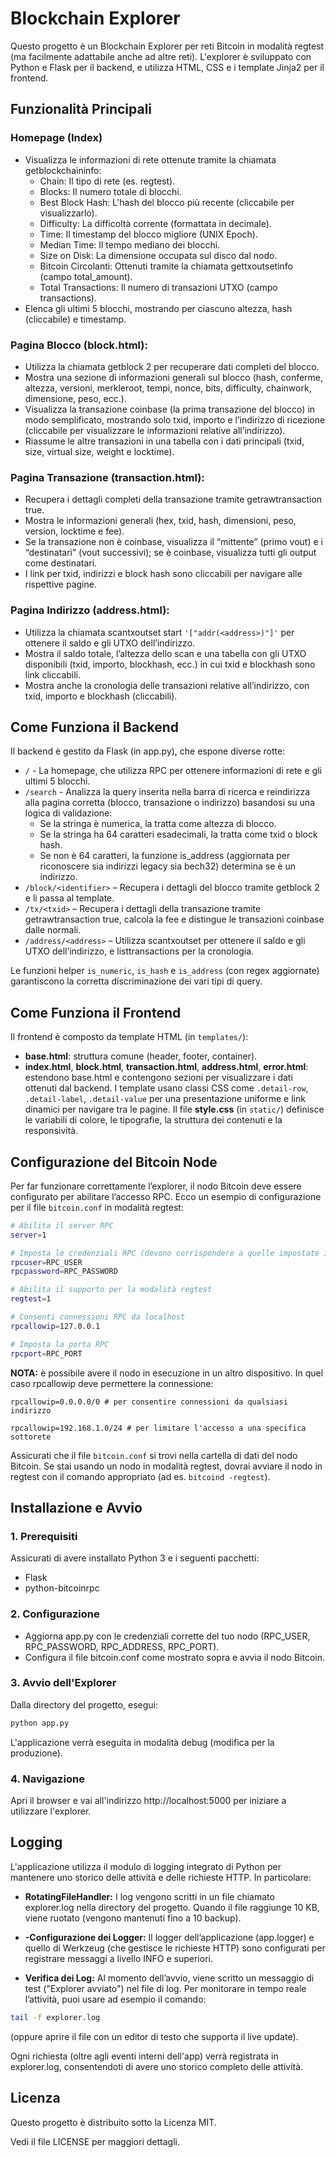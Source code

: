 # Blockchain Explorer
Questo progetto è un Blockchain Explorer per reti Bitcoin in modalità regtest (ma facilmente adattabile anche ad altre reti). L'explorer è sviluppato con Python e Flask per il backend, e utilizza HTML, CSS e i template Jinja2 per il frontend.

## Funzionalità Principali

### Homepage (Index)

- Visualizza le informazioni di rete ottenute tramite la chiamata getblockchaininfo:
    - Chain: Il tipo di rete (es. regtest).
    - Blocks: Il numero totale di blocchi.
    - Best Block Hash: L'hash del blocco più recente (cliccabile per visualizzarlo).
    - Difficulty: La difficoltà corrente (formattata in decimale).
    - Time: Il timestamp del blocco migliore (UNIX Epoch).
    - Median Time: Il tempo mediano dei blocchi.
    - Size on Disk: La dimensione occupata sul disco dal nodo.
    - Bitcoin Circolanti: Ottenuti tramite la chiamata gettxoutsetinfo (campo total_amount).
    - Total Transactions: Il numero di transazioni UTXO (campo transactions).
- Elenca gli ultimi 5 blocchi, mostrando per ciascuno altezza, hash (cliccabile) e timestamp.

### Pagina Blocco (block.html):

- Utilizza la chiamata getblock <hash> 2 per recuperare dati completi del blocco.
- Mostra una sezione di informazioni generali sul blocco (hash, conferme, altezza, versioni, merkleroot, tempi, nonce, bits, difficulty, chainwork, dimensione, peso, ecc.).
- Visualizza la transazione coinbase (la prima transazione del blocco) in modo semplificato, mostrando solo txid, importo e l’indirizzo di ricezione (cliccabile per visualizzare le informazioni relative all’indirizzo).
- Riassume le altre transazioni in una tabella con i dati principali (txid, size, virtual size, weight e locktime).

### Pagina Transazione (transaction.html):

- Recupera i dettagli completi della transazione tramite getrawtransaction <txid> true.
- Mostra le informazioni generali (hex, txid, hash, dimensioni, peso, version, locktime e fee).
- Se la transazione non è coinbase, visualizza il “mittente” (primo vout) e i “destinatari” (vout successivi); se è coinbase, visualizza tutti gli output come destinatari.
- I link per txid, indirizzi e block hash sono cliccabili per navigare alle rispettive pagine.

### Pagina Indirizzo (address.html):

- Utilizza la chiamata scantxoutset start ```'["addr(<address>)"]'``` per ottenere il saldo e gli UTXO dell’indirizzo.
- Mostra il saldo totale, l’altezza dello scan e una tabella con gli UTXO disponibili (txid, importo, blockhash, ecc.) in cui txid e blockhash sono link cliccabili.
- Mostra anche la cronologia delle transazioni relative all’indirizzo, con txid, importo e blockhash (cliccabili).

## Come Funziona il Backend
Il backend è gestito da Flask (in app.py), che espone diverse rotte:

- ```/``` - La homepage, che utilizza RPC per ottenere informazioni di rete e gli ultimi 5 blocchi.
- ```/search``` - Analizza la query inserita nella barra di ricerca e reindirizza alla pagina corretta (blocco, transazione o indirizzo) basandosi su una logica di validazione:
    - Se la stringa è numerica, la tratta come altezza di blocco.
    - Se la stringa ha 64 caratteri esadecimali, la tratta come txid o block hash.
    - Se non è 64 caratteri, la funzione is_address (aggiornata per riconoscere sia indirizzi legacy sia bech32) determina se è un indirizzo.
- ```/block/<identifier>``` – Recupera i dettagli del blocco tramite getblock <hash> 2 e li passa al template.
- ```/tx/<txid>``` – Recupera i dettagli della transazione tramite getrawtransaction <txid> true, calcola la fee e distingue le transazioni coinbase dalle normali.
- ```/address/<address>``` – Utilizza scantxoutset per ottenere il saldo e gli UTXO dell’indirizzo, e listtransactions per la cronologia.

Le funzioni helper ```is_numeric```, ```is_hash``` e ```is_address``` (con regex aggiornate) garantiscono la corretta discriminazione dei vari tipi di query.

## Come Funziona il Frontend
Il frontend è composto da template HTML (in ```templates/```):

- **base.html**: struttura comune (header, footer, container).
- **index.html**, **block.html**, **transaction.html**, **address.html**, **error.html**: estendono base.html e contengono sezioni per visualizzare i dati ottenuti dal backend.
I template usano classi CSS come ```.detail-row```, ```.detail-label```, ```.detail-value``` per una presentazione uniforme e link dinamici per navigare tra le pagine.
Il file **style.css** (in ```static/```) definisce le variabili di colore, le tipografie, la struttura dei contenuti e la responsività.

## Configurazione del Bitcoin Node

Per far funzionare correttamente l’explorer, il nodo Bitcoin deve essere configurato per abilitare l’accesso RPC. Ecco un esempio di configurazione per il file ```bitcoin.conf``` in modalità regtest:

```bash
# Abilita il server RPC
server=1

# Imposta le credenziali RPC (devono corrispondere a quelle impostate in app.py)
rpcuser=RPC_USER
rpcpassword=RPC_PASSWORD

# Abilita il supporto per la modalità regtest
regtest=1

# Consenti connessioni RPC da localhost
rpcallowip=127.0.0.1

# Imposta la porta RPC
rpcport=RPC_PORT
```

**NOTA:** è possibile avere il nodo in esecuzione in un altro dispositivo. In quel caso rpcallowip deve permettere la connessione:
```
rpcallowip=0.0.0.0/0 # per consentire connessioni da qualsiasi indirizzo

rpcallowip=192.168.1.0/24 # per limitare l'accesso a una specifica sottorete
```


Assicurati che il file ```bitcoin.conf``` si trovi nella cartella di dati del nodo Bitcoin. Se stai usando un nodo in modalità regtest, dovrai avviare il nodo in regtest con il comando appropriato (ad es. ```bitcoind -regtest```).

## Installazione e Avvio
### 1. Prerequisiti
Assicurati di avere installato Python 3 e i seguenti pacchetti:
- Flask
- python-bitcoinrpc

### 2. Configurazione

- Aggiorna app.py con le credenziali corrette del tuo nodo (RPC_USER, RPC_PASSWORD, RPC_ADDRESS, RPC_PORT).
- Configura il file bitcoin.conf come mostrato sopra e avvia il nodo Bitcoin.

### 3. Avvio dell'Explorer
Dalla directory del progetto, esegui:

```bash
python app.py
```

L'applicazione verrà eseguita in modalità debug (modifica per la produzione).

### 4. Navigazione
Apri il browser e vai all'indirizzo http://localhost:5000 per iniziare a utilizzare l'explorer.

## Logging

L'applicazione utilizza il modulo di logging integrato di Python per mantenere uno storico delle attività e delle richieste HTTP. In particolare:

- **RotatingFileHandler:** I log vengono scritti in un file chiamato explorer.log nella directory del progetto. Quando il file raggiunge 10 KB, viene ruotato (vengono mantenuti fino a 10 backup).

- **-Configurazione dei Logger:** Il logger dell’applicazione (app.logger) e quello di Werkzeug (che gestisce le richieste HTTP) sono configurati per registrare messaggi a livello INFO e superiori.

- **Verifica dei Log:** Al momento dell’avvio, viene scritto un messaggio di test ("Explorer avviato") nel file di log. Per monitorare in tempo reale l’attività, puoi usare ad esempio il comando:

```bash
tail -f explorer.log
```

(oppure aprire il file con un editor di testo che supporta il live update).

Ogni richiesta (oltre agli eventi interni dell'app) verrà registrata in explorer.log, consentendoti di avere uno storico completo delle attività.

## Licenza
Questo progetto è distribuito sotto la Licenza MIT.

Vedi il file LICENSE per maggiori dettagli.